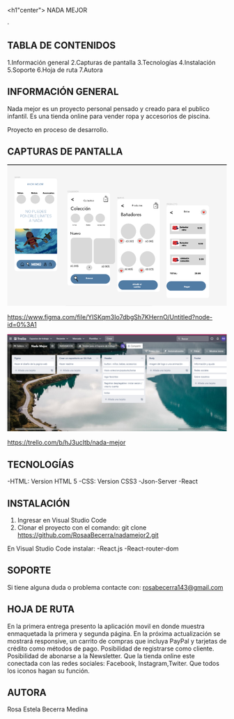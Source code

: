<h1"center"> NADA MEJOR </h1>

·
## TABLA DE CONTENIDOS
1.Información general
2.Capturas de pantalla
3.Tecnologías
4.Instalación
5.Soporte
6.Hoja de ruta
7.Autora


## INFORMACIÓN GENERAL
Nada mejor es un proyecto personal pensado y creado para el publico infantil.
Es una tienda online para vender ropa y accesorios de piscina.
 
Proyecto en proceso de desarrollo.



## CAPTURAS DE PANTALLA 


![](src/img/captura01.png)

https://www.figma.com/file/YISKqm3Io7dbgSh7KHernO/Untitled?node-id=0%3A1

![](src/img/trello.png)

https://trello.com/b/hJ3ucItb/nada-mejor


## TECNOLOGÍAS

-HTML: Version HTML 5
-CSS: Version CSS3
-Json-Server
-React

## INSTALACIÓN

1. Ingresar en Visual Studio Code
2. Clonar el proyecto con el comando:
git clone https://github.com/RosaaBecerra/nadamejor2.git

En Visual Studio Code instalar:
-React.js
-React-router-dom


## SOPORTE

Si tiene alguna duda o problema contacte con:
rosabecerra143@gmail.com

## HOJA DE RUTA

En la primera entrega presento la aplicación movil en donde muestra enmaquetada la primera y segunda página.
En la próxima actualización se mostrará responsive, un carrito de compras que incluya PayPal y tarjetas de crédito como métodos de pago.
Posibilidad de registrarse como cliente.
Posibilidad de abonarse a la Newsletter.
Que la tienda online este conectada con las redes sociales: Facebook, Instagram,Twiter.
Que todos los iconos hagan su función.



## AUTORA
Rosa Estela Becerra Medina


